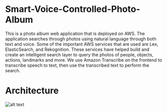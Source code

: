 # Smart-Voice-Controlled-Photo-Album

This is a photo album web application that is deployed on AWS. The application searches through photos using natural language through both text and voice. Some of the important AWS services that are used are Lex, ElasticSearch, and Rekognition. These services have helped build and create an intelligent search layer to query the photos of people, objects, actions, landmarks and more. We use Amazon Transcribe on the frontend to transcribe speech to text, then use the transcribed text to perform the search.

# Architecture 

![alt text](https://github.com/Henish2000/Smart-Voice-Controlled-Photo-Album/Architecture/Capture.jpg?raw=true)
